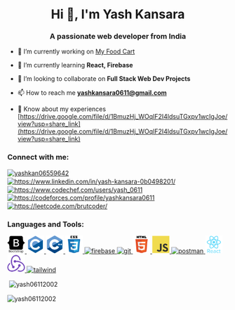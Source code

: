<h1 align="center">Hi 👋, I'm Yash Kansara</h1>
<h3 align="center">A passionate web developer from India</h3>

- 🔭 I’m currently working on [My Food Cart](whatsapp-group-chat-dj3mrdjn0-yash06112002.vercel.app)

- 🌱 I’m currently learning **React, Firebase**

- 👯 I’m looking to collaborate on **Full Stack Web Dev Projects**

- 📫 How to reach me **yashkansara0611@gmail.com**

- 📄 Know about my experiences [https://drive.google.com/file/d/1BmuzHj_WOqIF2I4ldsuTGxpv1wcIgJoe/view?usp=share_link](https://drive.google.com/file/d/1BmuzHj_WOqIF2I4ldsuTGxpv1wcIgJoe/view?usp=share_link)

<h3 align="left">Connect with me:</h3>
<p align="left">
<a href="https://twitter.com/yashkan06559642" target="blank"><img align="center" src="https://raw.githubusercontent.com/rahuldkjain/github-profile-readme-generator/master/src/images/icons/Social/twitter.svg" alt="yashkan06559642" height="30" width="40" /></a>
<a href="https://linkedin.com/in/https://www.linkedin.com/in/yash-kansara-0b0498201/" target="blank"><img align="center" src="https://raw.githubusercontent.com/rahuldkjain/github-profile-readme-generator/master/src/images/icons/Social/linked-in-alt.svg" alt="https://www.linkedin.com/in/yash-kansara-0b0498201/" height="30" width="40" /></a>
<a href="https://www.codechef.com/users/https://www.codechef.com/users/yash_0611" target="blank"><img align="center" src="https://cdn.jsdelivr.net/npm/simple-icons@3.1.0/icons/codechef.svg" alt="https://www.codechef.com/users/yash_0611" height="30" width="40" /></a>
<a href="https://codeforces.com/profile/https://codeforces.com/profile/yashkansara0611" target="blank"><img align="center" src="https://raw.githubusercontent.com/rahuldkjain/github-profile-readme-generator/master/src/images/icons/Social/codeforces.svg" alt="https://codeforces.com/profile/yashkansara0611" height="30" width="40" /></a>
<a href="https://www.leetcode.com/https://leetcode.com/brutcoder/" target="blank"><img align="center" src="https://raw.githubusercontent.com/rahuldkjain/github-profile-readme-generator/master/src/images/icons/Social/leet-code.svg" alt="https://leetcode.com/brutcoder/" height="30" width="40" /></a>
</p>

<h3 align="left">Languages and Tools:</h3>
<p align="left"> <a href="https://getbootstrap.com" target="_blank" rel="noreferrer"> <img src="https://raw.githubusercontent.com/devicons/devicon/master/icons/bootstrap/bootstrap-plain-wordmark.svg" alt="bootstrap" width="40" height="40"/> </a> <a href="https://www.cprogramming.com/" target="_blank" rel="noreferrer"> <img src="https://raw.githubusercontent.com/devicons/devicon/master/icons/c/c-original.svg" alt="c" width="40" height="40"/> </a> <a href="https://www.w3schools.com/cpp/" target="_blank" rel="noreferrer"> <img src="https://raw.githubusercontent.com/devicons/devicon/master/icons/cplusplus/cplusplus-original.svg" alt="cplusplus" width="40" height="40"/> </a> <a href="https://www.w3schools.com/css/" target="_blank" rel="noreferrer"> <img src="https://raw.githubusercontent.com/devicons/devicon/master/icons/css3/css3-original-wordmark.svg" alt="css3" width="40" height="40"/> </a> <a href="https://firebase.google.com/" target="_blank" rel="noreferrer"> <img src="https://www.vectorlogo.zone/logos/firebase/firebase-icon.svg" alt="firebase" width="40" height="40"/> </a> <a href="https://git-scm.com/" target="_blank" rel="noreferrer"> <img src="https://www.vectorlogo.zone/logos/git-scm/git-scm-icon.svg" alt="git" width="40" height="40"/> </a> <a href="https://www.w3.org/html/" target="_blank" rel="noreferrer"> <img src="https://raw.githubusercontent.com/devicons/devicon/master/icons/html5/html5-original-wordmark.svg" alt="html5" width="40" height="40"/> </a> <a href="https://developer.mozilla.org/en-US/docs/Web/JavaScript" target="_blank" rel="noreferrer"> <img src="https://raw.githubusercontent.com/devicons/devicon/master/icons/javascript/javascript-original.svg" alt="javascript" width="40" height="40"/> </a> <a href="https://postman.com" target="_blank" rel="noreferrer"> <img src="https://www.vectorlogo.zone/logos/getpostman/getpostman-icon.svg" alt="postman" width="40" height="40"/> </a> <a href="https://reactjs.org/" target="_blank" rel="noreferrer"> <img src="https://raw.githubusercontent.com/devicons/devicon/master/icons/react/react-original-wordmark.svg" alt="react" width="40" height="40"/> </a> <a href="https://redux.js.org" target="_blank" rel="noreferrer"> <img src="https://raw.githubusercontent.com/devicons/devicon/master/icons/redux/redux-original.svg" alt="redux" width="40" height="40"/> </a> <a href="https://tailwindcss.com/" target="_blank" rel="noreferrer"> <img src="https://www.vectorlogo.zone/logos/tailwindcss/tailwindcss-icon.svg" alt="tailwind" width="40" height="40"/> </a> </p>

<p>&nbsp;<img align="center" src="https://github-readme-stats.vercel.app/api?username=yash06112002&show_icons=true&locale=en" alt="yash06112002" /></p>

<p><img align="center" src="https://github-readme-streak-stats.herokuapp.com/?user=yash06112002&" alt="yash06112002" /></p>
